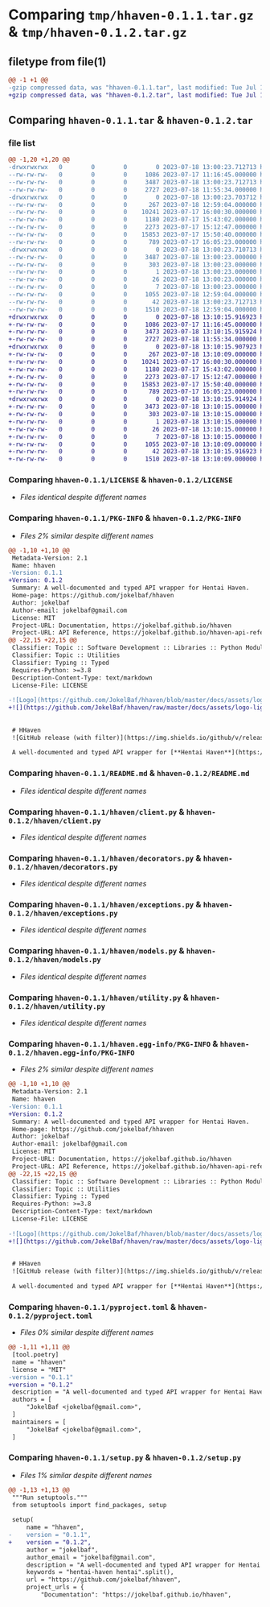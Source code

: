 # Comparing `tmp/hhaven-0.1.1.tar.gz` & `tmp/hhaven-0.1.2.tar.gz`

## filetype from file(1)

```diff
@@ -1 +1 @@
-gzip compressed data, was "hhaven-0.1.1.tar", last modified: Tue Jul 18 13:00:23 2023, max compression
+gzip compressed data, was "hhaven-0.1.2.tar", last modified: Tue Jul 18 13:10:15 2023, max compression
```

## Comparing `hhaven-0.1.1.tar` & `hhaven-0.1.2.tar`

### file list

```diff
@@ -1,20 +1,20 @@
-drwxrwxrwx   0        0        0        0 2023-07-18 13:00:23.712713 hhaven-0.1.1/
--rw-rw-rw-   0        0        0     1086 2023-07-17 11:16:45.000000 hhaven-0.1.1/LICENSE
--rw-rw-rw-   0        0        0     3487 2023-07-18 13:00:23.712713 hhaven-0.1.1/PKG-INFO
--rw-rw-rw-   0        0        0     2727 2023-07-18 11:55:34.000000 hhaven-0.1.1/README.md
-drwxrwxrwx   0        0        0        0 2023-07-18 13:00:23.703712 hhaven-0.1.1/hhaven/
--rw-rw-rw-   0        0        0      267 2023-07-18 12:59:04.000000 hhaven-0.1.1/hhaven/__init__.py
--rw-rw-rw-   0        0        0    10241 2023-07-17 16:00:30.000000 hhaven-0.1.1/hhaven/client.py
--rw-rw-rw-   0        0        0     1180 2023-07-17 15:43:02.000000 hhaven-0.1.1/hhaven/decorators.py
--rw-rw-rw-   0        0        0     2273 2023-07-17 15:12:47.000000 hhaven-0.1.1/hhaven/exceptions.py
--rw-rw-rw-   0        0        0    15853 2023-07-17 15:50:40.000000 hhaven-0.1.1/hhaven/models.py
--rw-rw-rw-   0        0        0      789 2023-07-17 16:05:23.000000 hhaven-0.1.1/hhaven/utility.py
-drwxrwxrwx   0        0        0        0 2023-07-18 13:00:23.710713 hhaven-0.1.1/hhaven.egg-info/
--rw-rw-rw-   0        0        0     3487 2023-07-18 13:00:23.000000 hhaven-0.1.1/hhaven.egg-info/PKG-INFO
--rw-rw-rw-   0        0        0      303 2023-07-18 13:00:23.000000 hhaven-0.1.1/hhaven.egg-info/SOURCES.txt
--rw-rw-rw-   0        0        0        1 2023-07-18 13:00:23.000000 hhaven-0.1.1/hhaven.egg-info/dependency_links.txt
--rw-rw-rw-   0        0        0       26 2023-07-18 13:00:23.000000 hhaven-0.1.1/hhaven.egg-info/requires.txt
--rw-rw-rw-   0        0        0        7 2023-07-18 13:00:23.000000 hhaven-0.1.1/hhaven.egg-info/top_level.txt
--rw-rw-rw-   0        0        0     1055 2023-07-18 12:59:04.000000 hhaven-0.1.1/pyproject.toml
--rw-rw-rw-   0        0        0       42 2023-07-18 13:00:23.712713 hhaven-0.1.1/setup.cfg
--rw-rw-rw-   0        0        0     1510 2023-07-18 12:59:04.000000 hhaven-0.1.1/setup.py
+drwxrwxrwx   0        0        0        0 2023-07-18 13:10:15.916923 hhaven-0.1.2/
+-rw-rw-rw-   0        0        0     1086 2023-07-17 11:16:45.000000 hhaven-0.1.2/LICENSE
+-rw-rw-rw-   0        0        0     3473 2023-07-18 13:10:15.915924 hhaven-0.1.2/PKG-INFO
+-rw-rw-rw-   0        0        0     2727 2023-07-18 11:55:34.000000 hhaven-0.1.2/README.md
+drwxrwxrwx   0        0        0        0 2023-07-18 13:10:15.907923 hhaven-0.1.2/hhaven/
+-rw-rw-rw-   0        0        0      267 2023-07-18 13:10:09.000000 hhaven-0.1.2/hhaven/__init__.py
+-rw-rw-rw-   0        0        0    10241 2023-07-17 16:00:30.000000 hhaven-0.1.2/hhaven/client.py
+-rw-rw-rw-   0        0        0     1180 2023-07-17 15:43:02.000000 hhaven-0.1.2/hhaven/decorators.py
+-rw-rw-rw-   0        0        0     2273 2023-07-17 15:12:47.000000 hhaven-0.1.2/hhaven/exceptions.py
+-rw-rw-rw-   0        0        0    15853 2023-07-17 15:50:40.000000 hhaven-0.1.2/hhaven/models.py
+-rw-rw-rw-   0        0        0      789 2023-07-17 16:05:23.000000 hhaven-0.1.2/hhaven/utility.py
+drwxrwxrwx   0        0        0        0 2023-07-18 13:10:15.914924 hhaven-0.1.2/hhaven.egg-info/
+-rw-rw-rw-   0        0        0     3473 2023-07-18 13:10:15.000000 hhaven-0.1.2/hhaven.egg-info/PKG-INFO
+-rw-rw-rw-   0        0        0      303 2023-07-18 13:10:15.000000 hhaven-0.1.2/hhaven.egg-info/SOURCES.txt
+-rw-rw-rw-   0        0        0        1 2023-07-18 13:10:15.000000 hhaven-0.1.2/hhaven.egg-info/dependency_links.txt
+-rw-rw-rw-   0        0        0       26 2023-07-18 13:10:15.000000 hhaven-0.1.2/hhaven.egg-info/requires.txt
+-rw-rw-rw-   0        0        0        7 2023-07-18 13:10:15.000000 hhaven-0.1.2/hhaven.egg-info/top_level.txt
+-rw-rw-rw-   0        0        0     1055 2023-07-18 13:10:09.000000 hhaven-0.1.2/pyproject.toml
+-rw-rw-rw-   0        0        0       42 2023-07-18 13:10:15.916923 hhaven-0.1.2/setup.cfg
+-rw-rw-rw-   0        0        0     1510 2023-07-18 13:10:09.000000 hhaven-0.1.2/setup.py
```

### Comparing `hhaven-0.1.1/LICENSE` & `hhaven-0.1.2/LICENSE`

 * *Files identical despite different names*

### Comparing `hhaven-0.1.1/PKG-INFO` & `hhaven-0.1.2/PKG-INFO`

 * *Files 2% similar despite different names*

```diff
@@ -1,10 +1,10 @@
 Metadata-Version: 2.1
 Name: hhaven
-Version: 0.1.1
+Version: 0.1.2
 Summary: A well-documented and typed API wrapper for Hentai Haven.
 Home-page: https://github.com/jokelbaf/hhaven
 Author: jokelbaf
 Author-email: jokelbaf@gmail.com
 License: MIT
 Project-URL: Documentation, https://jokelbaf.github.io/hhaven
 Project-URL: API Reference, https://jokelbaf.github.io/hhaven-api-reference
@@ -22,15 +22,15 @@
 Classifier: Topic :: Software Development :: Libraries :: Python Modules
 Classifier: Topic :: Utilities
 Classifier: Typing :: Typed
 Requires-Python: >=3.8
 Description-Content-Type: text/markdown
 License-File: LICENSE
 
-![Logo](https://github.com/JokelBaf/hhaven/blob/master/docs/assets/logo-light.png?raw=true)
+![](https://github.com/JokelBaf/hhaven/raw/master/docs/assets/logo-light.png)
 
 
 # HHaven
 ![GitHub release (with filter)](https://img.shields.io/github/v/release/jokelbaf/hhaven?style=for-the-badge&logo=github&label=Version&labelColor=%23c7423e) ![PyPI](https://img.shields.io/pypi/v/hhaven?style=for-the-badge&logo=pypi&logoColor=white) ![Code Climate coverage](https://img.shields.io/codeclimate/coverage/JokelBaf/hhaven?style=for-the-badge&logo=codeclimate&logoColor=white)
 
 A well-documented and typed API wrapper for [**Hentai Haven**](https://hentaihaven.xxx/), providing efficient asynchronous requests, built-in cache support, and Pydantic Models for seamless autocompletion and linter support.
```

### Comparing `hhaven-0.1.1/README.md` & `hhaven-0.1.2/README.md`

 * *Files identical despite different names*

### Comparing `hhaven-0.1.1/hhaven/client.py` & `hhaven-0.1.2/hhaven/client.py`

 * *Files identical despite different names*

### Comparing `hhaven-0.1.1/hhaven/decorators.py` & `hhaven-0.1.2/hhaven/decorators.py`

 * *Files identical despite different names*

### Comparing `hhaven-0.1.1/hhaven/exceptions.py` & `hhaven-0.1.2/hhaven/exceptions.py`

 * *Files identical despite different names*

### Comparing `hhaven-0.1.1/hhaven/models.py` & `hhaven-0.1.2/hhaven/models.py`

 * *Files identical despite different names*

### Comparing `hhaven-0.1.1/hhaven/utility.py` & `hhaven-0.1.2/hhaven/utility.py`

 * *Files identical despite different names*

### Comparing `hhaven-0.1.1/hhaven.egg-info/PKG-INFO` & `hhaven-0.1.2/hhaven.egg-info/PKG-INFO`

 * *Files 2% similar despite different names*

```diff
@@ -1,10 +1,10 @@
 Metadata-Version: 2.1
 Name: hhaven
-Version: 0.1.1
+Version: 0.1.2
 Summary: A well-documented and typed API wrapper for Hentai Haven.
 Home-page: https://github.com/jokelbaf/hhaven
 Author: jokelbaf
 Author-email: jokelbaf@gmail.com
 License: MIT
 Project-URL: Documentation, https://jokelbaf.github.io/hhaven
 Project-URL: API Reference, https://jokelbaf.github.io/hhaven-api-reference
@@ -22,15 +22,15 @@
 Classifier: Topic :: Software Development :: Libraries :: Python Modules
 Classifier: Topic :: Utilities
 Classifier: Typing :: Typed
 Requires-Python: >=3.8
 Description-Content-Type: text/markdown
 License-File: LICENSE
 
-![Logo](https://github.com/JokelBaf/hhaven/blob/master/docs/assets/logo-light.png?raw=true)
+![](https://github.com/JokelBaf/hhaven/raw/master/docs/assets/logo-light.png)
 
 
 # HHaven
 ![GitHub release (with filter)](https://img.shields.io/github/v/release/jokelbaf/hhaven?style=for-the-badge&logo=github&label=Version&labelColor=%23c7423e) ![PyPI](https://img.shields.io/pypi/v/hhaven?style=for-the-badge&logo=pypi&logoColor=white) ![Code Climate coverage](https://img.shields.io/codeclimate/coverage/JokelBaf/hhaven?style=for-the-badge&logo=codeclimate&logoColor=white)
 
 A well-documented and typed API wrapper for [**Hentai Haven**](https://hentaihaven.xxx/), providing efficient asynchronous requests, built-in cache support, and Pydantic Models for seamless autocompletion and linter support.
```

### Comparing `hhaven-0.1.1/pyproject.toml` & `hhaven-0.1.2/pyproject.toml`

 * *Files 0% similar despite different names*

```diff
@@ -1,11 +1,11 @@
 [tool.poetry]
 name = "hhaven"
 license = "MIT"
-version = "0.1.1"
+version = "0.1.2"
 description = "A well-documented and typed API wrapper for Hentai Haven."
 authors = [
     "JokelBaf <jokelbaf@gmail.com>",
 ]
 maintainers = [
     "JokelBaf <jokelbaf@gmail.com>",
 ]
```

### Comparing `hhaven-0.1.1/setup.py` & `hhaven-0.1.2/setup.py`

 * *Files 1% similar despite different names*

```diff
@@ -1,13 +1,13 @@
 """Run setuptools."""
 from setuptools import find_packages, setup
 
 setup(
     name = "hhaven",
-    version = "0.1.1",
+    version = "0.1.2",
     author = "jokelbaf",
     author_email = "jokelbaf@gmail.com",
     description = "A well-documented and typed API wrapper for Hentai Haven.",
     keywords = "hentai-haven hentai".split(),
     url = "https://github.com/jokelbaf/hhaven",
     project_urls = {
         "Documentation": "https://jokelbaf.github.io/hhaven",
```

